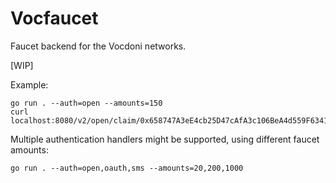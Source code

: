 # Vocfaucet

Faucet backend for the Vocdoni networks.

[WIP]

Example:

```
go run . --auth=open --amounts=150
curl localhost:8080/v2/open/claim/0x658747A3eE4cb25D47cAfA3c106BeA4d559F6341
```

Multiple authentication handlers might be supported, using different faucet amounts:

```
go run . --auth=open,oauth,sms --amounts=20,200,1000
```
